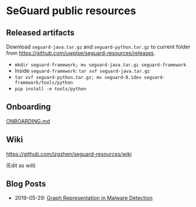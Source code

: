 # SeGuard public resources

## Released artifacts

Download `seguard-java.tar.gz` and `seguard-python.tar.gz` to current folder from https://github.com/uwplse/seguard-resources/releases.

- `mkdir seguard-framework; mv seguard-java.tar.gz seguard-framework`
- Inside `seguard-framework`: `tar xvf seguard-java.tar.gz`
- `tar xvf seguard-python.tar.gz; mv seguard-0.1dev seguard-framework/tools/python`
- `pip install -e tools/python`

## Onboarding

[ONBOARDING.md](ONBOARDING.md)

## Wiki

https://github.com/izgzhen/seguard-resources/wiki

(Edit as will)

## Blog Posts

- 2019-05-29: [Graph Representation in Malware Detection](https://github.com/izgzhen/seguard-resources/blob/master/posts/case-study-01.md)
